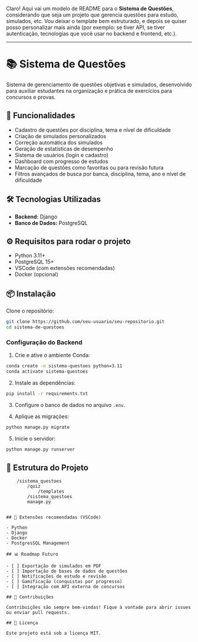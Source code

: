 Claro! Aqui vai um modelo de README para o **Sistema de Questões**, considerando que seja um projeto que gerencia questões para estudo, simulados, etc. Vou deixar o template bem estruturado, e depois se quiser posso personalizar mais ainda (por exemplo: se tiver API, se tiver autenticação, tecnologias que você usar no backend e frontend, etc.).

---

# 📚 Sistema de Questões

Sistema de gerenciamento de questões objetivas e simulados, desenvolvido para auxiliar estudantes na organização e prática de exercícios para concursos e provas.

## 🚀 Funcionalidades

- Cadastro de questões por disciplina, tema e nível de dificuldade
- Criação de simulados personalizados
- Correção automática dos simulados
- Geração de estatísticas de desempenho
- Sistema de usuários (login e cadastro)
- Dashboard com progresso de estudos
- Marcação de questões como favoritas ou para revisão futura
- Filtros avançados de busca por banca, disciplina, tema, ano e nível de dificuldade

## 🛠️ Tecnologias Utilizadas

- **Backend:** Django 
- **Banco de Dados:** PostgreSQL

## ⚙️ Requisitos para rodar o projeto

- Python 3.11+
- PostgreSQL 15+
- VSCode (com extensões recomendadas)
- Docker (opcional)

## 📦 Instalação

Clone o repositório:

```bash
git clone https://github.com/seu-usuario/seu-repositorio.git
cd sistema-de-questoes
```

### Configuração do Backend

1. Crie e ative o ambiente Conda:

```bash
conda create -n sistema-questoes python=3.11
conda activate sistema-questoes
```

2. Instale as dependências:

```bash
pip install -r requirements.txt
```

3. Configure o banco de dados no arquivo `.env`.

4. Aplique as migrações:

```bash
python manage.py migrate
```

5. Inicie o servidor:

```bash
python manage.py runserver
```

## 🧩 Estrutura do Projeto

```
    /sistema_questoes
        /quiz
            /templates
        /sistema_questoes
        manage.py


## 📝 Extensões recomendadas (VSCode)

- Python
- Django
- Docker
- PostgresSQL Management

## 📊 Roadmap Futuro

- [ ] Exportação de simulados em PDF
- [ ] Importação de bases de dados de questões
- [ ] Notificações de estudo e revisão
- [ ] Gamificação (conquistas por progresso)
- [ ] Integração com API externa de concursos

## 🤝 Contribuições

Contribuições são sempre bem-vindas! Fique à vontade para abrir issues ou enviar pull requests.

## 📄 Licença

Este projeto está sob a licença MIT.

